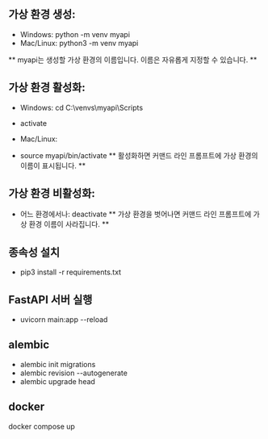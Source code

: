 ## 가상 환경 생성:

- Windows: python -m venv myapi
- Mac/Linux: python3 -m venv myapi
  
** myapi는 생성할 가상 환경의 이름입니다. 이름은 자유롭게 지정할 수 있습니다. **
## 가상 환경 활성화:
- Windows: cd C:\venvs\myapi\Scripts
- activate

- Mac/Linux:
- source myapi/bin/activate
** 활성화하면 커맨드 라인 프롬프트에 가상 환경의 이름이 표시됩니다. **
## 가상 환경 비활성화:
- 어느 환경에서나: deactivate
** 가상 환경을 벗어나면 커맨드 라인 프롬프트에 가상 환경 이름이 사라집니다. **

## 종속성 설치
* pip3 install -r requirements.txt
## FastAPI 서버 실행
* uvicorn main:app --reload


## alembic
* alembic init migrations
* alembic revision --autogenerate
* alembic upgrade head

## docker
docker compose up
